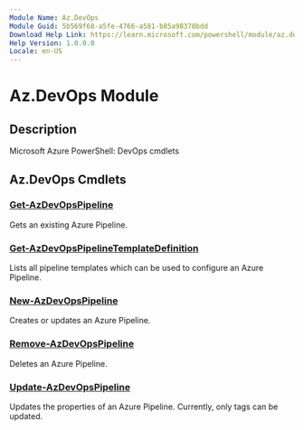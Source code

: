 ```yaml
---
Module Name: Az.DevOps
Module Guid: 5b569f68-a5fe-4766-a581-b85a98378bdd
Download Help Link: https://learn.microsoft.com/powershell/module/az.devops
Help Version: 1.0.0.0
Locale: en-US
---
```


# Az.DevOps Module
## Description
Microsoft Azure PowerShell: DevOps cmdlets

## Az.DevOps Cmdlets
### [Get-AzDevOpsPipeline](Get-AzDevOpsPipeline.md)
Gets an existing Azure Pipeline.

### [Get-AzDevOpsPipelineTemplateDefinition](Get-AzDevOpsPipelineTemplateDefinition.md)
Lists all pipeline templates which can be used to configure an Azure Pipeline.

### [New-AzDevOpsPipeline](New-AzDevOpsPipeline.md)
Creates or updates an Azure Pipeline.

### [Remove-AzDevOpsPipeline](Remove-AzDevOpsPipeline.md)
Deletes an Azure Pipeline.

### [Update-AzDevOpsPipeline](Update-AzDevOpsPipeline.md)
Updates the properties of an Azure Pipeline.
Currently, only tags can be updated.

